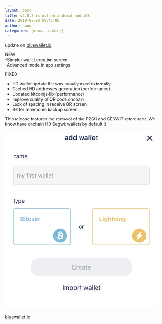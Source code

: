 ```yaml
---
layout: post
title: v4.0.2 is out on android and iOS
date: 2019-05-28 09:45:00
author: nuno
categories: [news, updates]
---
```


update on [bluewallet.io](https://bluewallet.io)

NEW  
-Simpler wallet creation screen  
-Advanced mode in app settings

FIXED  
- HD wallet update if it was heavily used externally  
- Cached HD addresses generation (performance)  
- Updated bitcoinjs-lib (performance)  
- Improve quality of QR code onchain  
- Lack of spacing in receive QR screen  
- Better mnemonic backup screen

This release features the removal of the P2SH and SEGWIT references. We know have onchain HD Segwit wallets by default :)

![](/uploads/blog/1__HrzbozVIPmRYMJk9gJDCdg.jpeg)

[bluewallet.io](https://bluewallet.io)